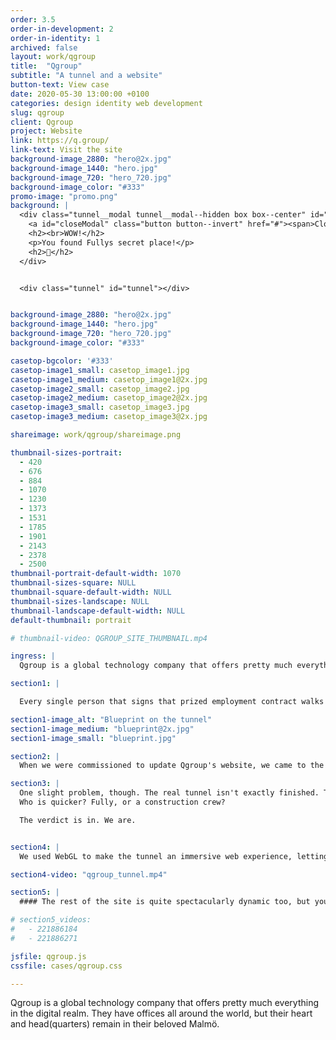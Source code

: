```yaml
---
order: 3.5
order-in-development: 2
order-in-identity: 1
archived: false
layout: work/qgroup
title:  "Qgroup"
subtitle: "A tunnel and a website"
button-text: View case
date: 2020-05-30 13:00:00 +0100
categories: design identity web development
slug: qgroup
client: Qgroup
project: Website
link: https://q.group/
link-text: Visit the site
background-image_2880: "hero@2x.jpg"
background-image_1440: "hero.jpg"
background-image_720: "hero_720.jpg"
background-image_color: "#333"
promo-image: "promo.png"
background: |
  <div class="tunnel__modal tunnel__modal--hidden box box--center" id="loginModal">
    <a id="closeModal" class="button button--invert" href="#"><span>Close</span></a>
    <h2><br>WOW!</h2>
    <p>You found Fullys secret place!</p>
    <h2>🤫</h2>
  </div>


  <div class="tunnel" id="tunnel"></div>


background-image_2880: "hero@2x.jpg"
background-image_1440: "hero.jpg"
background-image_720: "hero_720.jpg"
background-image_color: "#333"

casetop-bgcolor: '#333'
casetop-image1_small: casetop_image1.jpg
casetop-image1_medium: casetop_image1@2x.jpg
casetop-image2_small: casetop_image2.jpg
casetop-image2_medium: casetop_image2@2x.jpg
casetop-image3_small: casetop_image3.jpg
casetop-image3_medium: casetop_image3@2x.jpg

shareimage: work/qgroup/shareimage.png

thumbnail-sizes-portrait: 
  - 420
  - 676
  - 884
  - 1070
  - 1230
  - 1373
  - 1531
  - 1785
  - 1901
  - 2143
  - 2378
  - 2500
thumbnail-portrait-default-width: 1070
thumbnail-sizes-square: NULL
thumbnail-square-default-width: NULL
thumbnail-sizes-landscape: NULL
thumbnail-landscape-default-width: NULL
default-thumbnail: portrait

# thumbnail-video: QGROUP_SITE_THUMBNAIL.mp4

ingress: |
  Qgroup is a global technology company that offers pretty much everything in the digital realm. They have offices all around the world, but their heart and head(quarters) remain in their beloved Malmö.

section1: |

  Every single person that signs that prized employment contract walks the walk of pride, through an ACTUAL tunnel, into Qgroup's inner sanctum – their super hip and swanky Malmö office.

section1-image_alt: "Blueprint on the tunnel"
section1-image_medium: "blueprint@2x.jpg"
section1-image_small: "blueprint.jpg"

section2: |
  When we were commissioned to update Qgroup's website, we came to the conclusion pretty quickly that the tunnel experience needed to be emphasized. It’s a defining experience that every employee, new and experienced, shares.

section3: |
  One slight problem, though. The real tunnel isn't exactly finished. They are renovating as we speak. Nevertheless, we heard their vision and were handed the blueprints, CAD models and everything else we needed to get to work. Which led us to the deep and ancient question:
  Who is quicker? Fully, or a construction crew?

  The verdict is in. We are.


section4: |
  We used WebGL to make the tunnel an immersive web experience, letting the mouse or mobile gyro guide the exploring. And if you get tired of looking around you could just use the secret key (it's the Q tangent on your keyboard — we’re not so good with secrets). This ushers you to the elusive light at the end of the tunnel: the coveted employee zone.

section4-video: "qgroup_tunnel.mp4"

section5: |
  #### The rest of the site is quite spectacularly dynamic too, but you should [go traverse it](https://q.group) on your own. Because, to paraphrase Qgroup – everything begins with the tunnel.

# section5_videos:
#   - 221886184
#   - 221886271

jsfile: qgroup.js
cssfile: cases/qgroup.css

---
```


Qgroup is a global technology company that offers pretty much everything in the digital realm. They have offices all around the world, but their heart and head(quarters) remain in their beloved Malmö.
